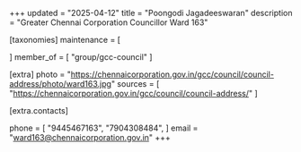 +++
updated = "2025-04-12"
title = "Poongodi Jagadeeswaran"
description = "Greater Chennai Corporation Councillor Ward 163"

[taxonomies]
maintenance = [

]
member_of = [
    "group/gcc-council"
]

[extra]
photo = "https://chennaicorporation.gov.in/gcc/council/council-address/photo/ward163.jpg"
sources = [
    "https://chennaicorporation.gov.in/gcc/council/council-address/"
]

[extra.contacts]

phone = [
    "9445467163",
    "7904308484",
    ]
email = "ward163@chennaicorporation.gov.in"
+++